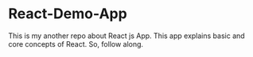 # React-Demo-App
This is my another repo about React js App. This app explains basic and core concepts of React. So, follow along.
